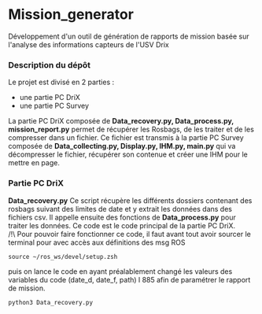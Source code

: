 # Mission_generator

Développement d'un outil de génération de rapports de mission basée sur l'analyse des informations capteurs de l'USV Drix 


### Description du dépôt

Le projet est divisé en 2 parties :
-	une partie PC DriX
- une partie PC Survey

La partie PC DriX composée de **Data_recovery.py, Data_process.py, mission_report.py** permet de récupérer les Rosbags, de les traiter et de les compresser dans un fichier.
Ce fichier est transmis à la partie PC Survey composée de **Data_collecting.py, Display.py, IHM.py, main.py** qui va décompresser le fichier, récupérer son contenue et créer une IHM pour le mettre en page.



### Partie PC DriX

**Data_recovery.py**
Ce script récupère les différents dossiers contenant des rosbags suivant des limites de date et y extrait les données dans des fichiers csv. Il appelle ensuite des fonctions de **Data_process.py** pour traiter les données. Ce code est le code principal de la partie PC DriX.  
/!\ Pour pouvoir faire fonctionner ce code, il faut avant tout avoir sourcer le terminal pour avec accès aux définitions des msg ROS
```
source ~/ros_ws/devel/setup.zsh
```
puis on lance le code en ayant préalablement changé les valeurs des variables du code (date_d, date_f, path) l 885 afin de paramétrer le rapport de mission.
```
python3 Data_recovery.py
```


